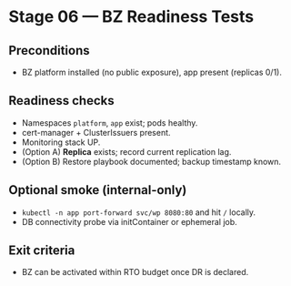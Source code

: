 # Stage 06 — BZ Readiness Tests

## Preconditions
- BZ platform installed (no public exposure), app present (replicas 0/1).

## Readiness checks
- Namespaces `platform`, `app` exist; pods healthy.
- cert-manager + ClusterIssuers present.
- Monitoring stack UP.
- (Option A) **Replica** exists; record current replication lag.
- (Option B) Restore playbook documented; backup timestamp known.

## Optional smoke (internal-only)
- `kubectl -n app port-forward svc/wp 8080:80` and hit `/` locally.
- DB connectivity probe via initContainer or ephemeral job.

## Exit criteria
- BZ can be activated within RTO budget once DR is declared.
